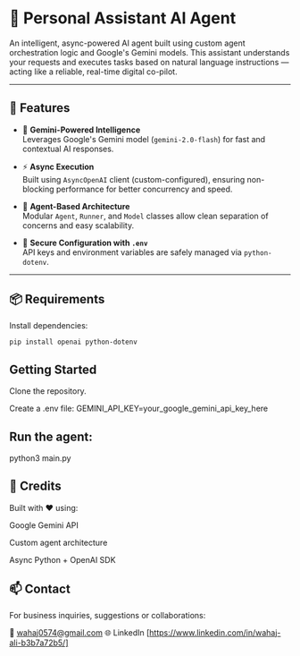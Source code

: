# 🤖 Personal Assistant AI Agent

An intelligent, async-powered AI agent built using custom agent orchestration logic and Google's Gemini models. This assistant understands your requests and executes tasks based on natural language instructions — acting like a reliable, real-time digital co-pilot.

---

## 🌟 Features

- 🔮 **Gemini-Powered Intelligence**  
  Leverages Google's Gemini model (`gemini-2.0-flash`) for fast and contextual AI responses.

- ⚡ **Async Execution**  
  Built using `AsyncOpenAI` client (custom-configured), ensuring non-blocking performance for better concurrency and speed.

- 🧠 **Agent-Based Architecture**  
  Modular `Agent`, `Runner`, and `Model` classes allow clean separation of concerns and easy scalability.

- 🔐 **Secure Configuration with `.env`**  
  API keys and environment variables are safely managed via `python-dotenv`.

---

## 📦 Requirements

Install dependencies:

```bash
pip install openai python-dotenv
```
## Getting Started

Clone the repository.

Create a .env file:
GEMINI_API_KEY=your_google_gemini_api_key_here

## Run the agent:
python3 main.py

## 🤝 Credits
Built with ❤️ using:

Google Gemini API

Custom agent architecture

Async Python + OpenAI SDK

## 📫 Contact
For business inquiries, suggestions or collaborations:

📧 wahaj0574@gmail.com
🌐 LinkedIn [https://www.linkedin.com/in/wahaj-ali-b3b7a72b5/]

